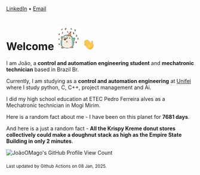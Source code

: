 [LinkedIn](https://www.linkedin.com/in/joão-pedro-gozzoli-b95641301/) &bull;
[Email](joaopedrogozzoli@gmail.com)

# Welcome <img src="happy.gif" height="64px" /> <img src="wave.gif" height="32px" />

I am João, a  **control and automation engineering student** and **mechatronic technician** based in Brazil Br.

Currently, I am studying as a **control and automation engineering** at [Unifei](https://unifei.edu.br) where I study python, C, C++, project management and Ai.

I did my high school education at ETEC Pedro Ferreira alves as a Mechatronic technician in Mogi Mirim.

Here is a random fact about me - I have been on this planet for **7681 days**.

And here is a just a random fact -  **All the Krispy Kreme donut stores collectively could make a doughnut stack as high as the Empire State Building in only 2 minutes**.

![JoãoOMago's GitHub Profile View Count](https://komarev.com/ghpvc/?username=JoaoOMago)

<sub>Last updated by Github Actions on 08 Jan, 2025.</sub>
